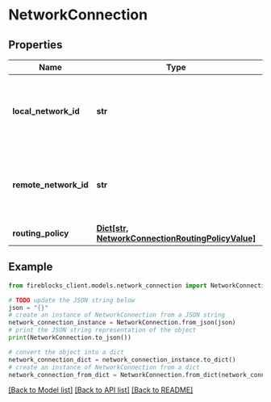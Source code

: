# NetworkConnection


## Properties

Name | Type | Description | Notes
------------ | ------------- | ------------- | -------------
**local_network_id** | **str** | The network ID of the profile trying to create the connection. | 
**remote_network_id** | **str** | The network ID the profile is attempting to connect to. | 
**routing_policy** | [**Dict[str, NetworkConnectionRoutingPolicyValue]**](NetworkConnectionRoutingPolicyValue.md) |  | [optional] 

## Example

```python
from fireblocks_client.models.network_connection import NetworkConnection

# TODO update the JSON string below
json = "{}"
# create an instance of NetworkConnection from a JSON string
network_connection_instance = NetworkConnection.from_json(json)
# print the JSON string representation of the object
print(NetworkConnection.to_json())

# convert the object into a dict
network_connection_dict = network_connection_instance.to_dict()
# create an instance of NetworkConnection from a dict
network_connection_from_dict = NetworkConnection.from_dict(network_connection_dict)
```
[[Back to Model list]](../README.md#documentation-for-models) [[Back to API list]](../README.md#documentation-for-api-endpoints) [[Back to README]](../README.md)


